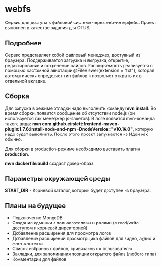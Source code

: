 # webfs
Сервис для доступа к файловой системе через web-интерфейс. Проект выполнен в качестве задания для OTUS.

## Подробнее

Сервис представляет собой файловый менеджер, доступный из браузера. Поддерживается загрузка и выгрузка, открытие, 
редактирование и сохренение файлов. Расширяемость реализуется с помощью кастомной аннотации @FileViewer(extension = "txt"),
которая автоматически определяет тип файлов и позволяет открыть их в отдельной вкладке.

## Сборка

Для запуска в режиме отладки надо выполнить команду **mvn install**. Во время сборки, появится сообщение об отсутствии 
node.js (он используется как менеджер js-пакетов). В логе появится mvn-команда такого вида: 
**mvn com.github.eirslett:frontend-maven-plugin:1.7.6:install-node-and-npm -DnodeVersion="v10.16.0"**, которую надо 
будет выполнить. После этого проект запускается из Идеи как обычно.

Для сборки в production-режиме необходимо выставить плагин **production**.

**mvn dockerfile:build** создаст докер-образ.

## Параметры окружающей среды

**START_DIR** - Корневой каталог, который будет доступен из браузера.

## Планы на будущее

- Подключение MongoDB
- Создание админки с пользователями и ролями (с read/write доступом и корневой директорией)
- Добавление расширения для просмотра логов
- Добавление расширений просмотрщика файлов для видео, аудио и фото-контента
- Список избранных файлов, привязанных к пользователю
- Закладки, для запоминания позиции открытого файла (любого типа)
- Комментарии для файлов

